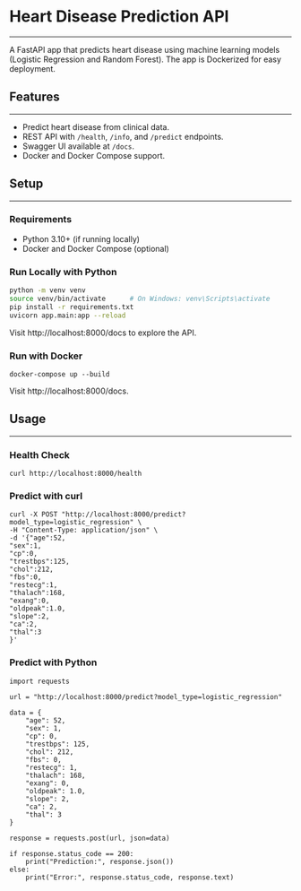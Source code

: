 # Heart Disease Prediction API
---
A FastAPI app that predicts heart disease using machine learning models (Logistic Regression and Random Forest). The app is Dockerized for easy deployment.

## Features
---
- Predict heart disease from clinical data.
- REST API with `/health`, `/info`, and `/predict` endpoints.
- Swagger UI available at `/docs`.
- Docker and Docker Compose support.

## Setup
---
### Requirements

- Python 3.10+ (if running locally)
- Docker and Docker Compose (optional)

### Run Locally with Python

```bash
python -m venv venv
source venv/bin/activate      # On Windows: venv\Scripts\activate
pip install -r requirements.txt
uvicorn app.main:app --reload
```
Visit http://localhost:8000/docs to explore the API.

### Run with Docker
```
docker-compose up --build
```
Visit http://localhost:8000/docs.

## Usage
---
### Health Check
```
curl http://localhost:8000/health
```
### Predict with curl
```
curl -X POST "http://localhost:8000/predict?model_type=logistic_regression" \
-H "Content-Type: application/json" \
-d '{"age":52,
"sex":1,
"cp":0,
"trestbps":125,
"chol":212,
"fbs":0,
"restecg":1,
"thalach":168,
"exang":0,
"oldpeak":1.0,
"slope":2,
"ca":2,
"thal":3
}'
```
### Predict with Python
```
import requests

url = "http://localhost:8000/predict?model_type=logistic_regression"

data = {
    "age": 52,
    "sex": 1,
    "cp": 0,
    "trestbps": 125,
    "chol": 212,
    "fbs": 0,
    "restecg": 1,
    "thalach": 168,
    "exang": 0,
    "oldpeak": 1.0,
    "slope": 2,
    "ca": 2,
    "thal": 3
}

response = requests.post(url, json=data)

if response.status_code == 200:
    print("Prediction:", response.json())
else:
    print("Error:", response.status_code, response.text)
```

